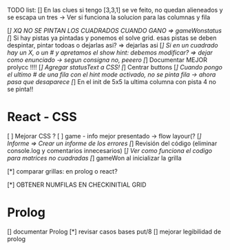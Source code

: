 TODO list:
[] En las clues si tengo [3,3,1] se ve feito, no quedan alieneados y se escapa un tres
    -> Ver si funciona la solucion para las columnas y fila

[*] XQ NO SE PINTAN LOS CUADRADOS CUANDO GANO    => gameWonstatus
[*] Si hay pistas ya pintadas y ponemos el solve grid. esas pistas se deben despintar, pintar todoas o dejarlas asi? => dejarlas asi
[*] Si en un cuadrado hay un X, o un # y apretamos el show hint: debemos modificar? => dejar como enunciado
    -> segun consigna no, peeero
[*] Documentar MEJOR prolycc !!!!
[*] Agregar statusText a CSS!
[*] Centrar buttons
[*] Cuando pongo el ultimo # de una fila con el hint mode activado, no se pinta fila
    -> ahora pasa que desaparece
[*] En el init de 5x5 la ultima columna con pista 4 no se pinta!!


# React - CSS
[ ] Mejorar CSS ?
    [ ]  game - info mejor presentado -> flow layour(?
[*] Informe => Crear un informe de los errores
[*] Revisión del código (eliminar console.log y comentarios innecesarios)
[*] Ver como funciona el codigo para matrices no cuadradas
[*] gameWon al inicializar la grilla

[*] comparar grillas: 
    en prolog o react?

[*] OBTENER NUMFILAS EN CHECKINITIAL GRID

# Prolog
[] documentar Prolog
[*] revisar casos bases put/8
[] mejorar legibilidad de prolog 
